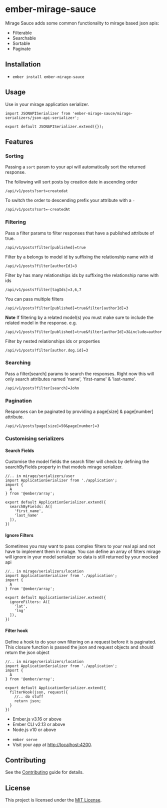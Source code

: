 ember-mirage-sauce
==============================================================================

Mirage Sauce adds some common functionality to mirage based json apis:

-   Filterable
-   Searchable
-   Sortable
-   Paginate


Installation
------------------------------------------------------------------------------

-   `ember install ember-mirage-sauce`

## Usage

Use in your mirage application serializer.

    import JSONAPISerializer from 'ember-mirage-sauce/mirage-serializers/json-api-serializer';

    export default JSONAPISerializer.extend({});

## Features

### Sorting

Passing a `sort` param to your api will automatically sort the returned response.

The following will sort posts by creation date in ascending order

`/api/v1/posts?sort=createdat`

To switch the order to descending prefix your attribute with a `-`

`/api/v1/posts?sort=-createdAt`

### Filtering

Pass a filter params to filter responses that have a published attribute of true.

`/api/v1/posts?filter[published]=true`

Filter by a belongs to model id by suffixing the relationship name with id

`/api/v1/posts?filter[authorId]=3`

Filter by has many relationships ids by suffixing the relationship name with ids

`/api/v1/posts?filter[tagIds]=3,6,7`

You can pass multiple filters

`/api/v1/posts?filter[published]=true&filter[authorId]=3`

**Note** If filtering by a related model(s) you must make sure to include the related model in the response. e.g.

`/api/v1/posts?filter[published]=true&filter[authorId]=3&include=author`

Filter by nested relationships ids or properties

`/api/v1/posts?filter[author.dog.id]=3`

### Searching

Pass a filter[search] params to search the responses. Right now this will only search attributes named 'name', 'first-name' & 'last-name'.

`/api/v1/posts?filter[search]=John`

### Pagination

Responses can be paginated by providing a page[size] & page[number] attribute.

`/api/v1/posts?page[size]=50&page[number]=3`

### Customising serializers

#### Search Fields

Customise the model fields the search filter will check by defining the searchByFields property in that models mirage serializer.

    //.. in mirage/serializers/user
    import ApplicationSerializer from './application';
    import {
      A
    } from '@ember/array';

    export default ApplicationSerializer.extend({
      searchByFields: A([
        'first_name',
        'last_name'
      ]),
    })

#### Ignore Filters

Sometimes you may want to pass complex filters to your real api and not have to implement them in mirage. You can define an array of filters mirage will ignore in your model serializer so data is still returned by your mocked api

    //.. in mirage/serializers/location
    import ApplicationSerializer from './application';
    import {
      A
    } from '@ember/array';

    export default ApplicationSerializer.extend({
      ignoreFilters: A([
        'lat',
        'lng'
      ]),
    })

#### Filter hook

Define a hook to do your own filtering on a request before it is paginated. This closure function is passed the json and request objects and should return the json object

    //.. in mirage/serializers/location
    import ApplicationSerializer from './application';
    import {
      A
    } from '@ember/array';

    export default ApplicationSerializer.extend({
      filterHook(json, request){
        //.. do stuff
        return json;
      }
    })

* Ember.js v3.16 or above
* Ember CLI v2.13 or above
* Node.js v10 or above

-   `ember serve`
-   Visit your app at <http://localhost:4200>.


Contributing
------------------------------------------------------------------------------

See the [Contributing](CONTRIBUTING.md) guide for details.


License
------------------------------------------------------------------------------

This project is licensed under the [MIT License](LICENSE.md).
